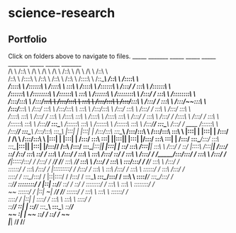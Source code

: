 # science-research
## Portfolio

Click on folders above to navigate to files.
          _____                   _______                   _____                _____                    _____                   _______                   _____            _____                   _______         
         /\    \                 /::\    \                 /\    \              /\    \                  /\    \                 /::\    \                 /\    \          /\    \                 /::\    \        
        /::\    \               /::::\    \               /::\    \            /::\    \                /::\    \               /::::\    \               /::\____\        /::\    \               /::::\    \       
       /::::\    \             /::::::\    \             /::::\    \           \:::\    \              /::::\    \             /::::::\    \             /:::/    /        \:::\    \             /::::::\    \      
      /::::::\    \           /::::::::\    \           /::::::\    \           \:::\    \            /::::::\    \           /::::::::\    \           /:::/    /          \:::\    \           /::::::::\    \     
     /:::/\:::\    \         /:::/~~\:::\    \         /:::/\:::\    \           \:::\    \          /:::/\:::\    \         /:::/~~\:::\    \         /:::/    /            \:::\    \         /:::/~~\:::\    \    
    /:::/__\:::\    \       /:::/    \:::\    \       /:::/__\:::\    \           \:::\    \        /:::/__\:::\    \       /:::/    \:::\    \       /:::/    /              \:::\    \       /:::/    \:::\    \   
   /::::\   \:::\    \     /:::/    / \:::\    \     /::::\   \:::\    \          /::::\    \      /::::\   \:::\    \     /:::/    / \:::\    \     /:::/    /               /::::\    \     /:::/    / \:::\    \  
  /::::::\   \:::\    \   /:::/____/   \:::\____\   /::::::\   \:::\    \        /::::::\    \    /::::::\   \:::\    \   /:::/____/   \:::\____\   /:::/    /       ____    /::::::\    \   /:::/____/   \:::\____\ 
 /:::/\:::\   \:::\____\ |:::|    |     |:::|    | /:::/\:::\   \:::\____\      /:::/\:::\    \  /:::/\:::\   \:::\    \ |:::|    |     |:::|    | /:::/    /       /\   \  /:::/\:::\    \ |:::|    |     |:::|    |
/:::/  \:::\   \:::|    ||:::|____|     |:::|    |/:::/  \:::\   \:::|    |    /:::/  \:::\____\/:::/  \:::\   \:::\____\|:::|____|     |:::|    |/:::/____/       /::\   \/:::/  \:::\____\|:::|____|     |:::|    |
\::/    \:::\  /:::|____| \:::\    \   /:::/    / \::/   |::::\  /:::|____|   /:::/    \::/    /\::/    \:::\   \::/    / \:::\    \   /:::/    / \:::\    \       \:::\  /:::/    \::/    / \:::\    \   /:::/    / 
 \/_____/\:::\/:::/    /   \:::\    \ /:::/    /   \/____|:::::\/:::/    /   /:::/    / \/____/  \/____/ \:::\   \/____/   \:::\    \ /:::/    /   \:::\    \       \:::\/:::/    / \/____/   \:::\    \ /:::/    /  
          \::::::/    /     \:::\    /:::/    /          |:::::::::/    /   /:::/    /                    \:::\    \        \:::\    /:::/    /     \:::\    \       \::::::/    /             \:::\    /:::/    /   
           \::::/    /       \:::\__/:::/    /           |::|\::::/    /   /:::/    /                      \:::\____\        \:::\__/:::/    /       \:::\    \       \::::/____/               \:::\__/:::/    /    
            \::/____/         \::::::::/    /            |::| \::/____/    \::/    /                        \::/    /         \::::::::/    /         \:::\    \       \:::\    \                \::::::::/    /     
             ~~                \::::::/    /             |::|  ~|           \/____/                          \/____/           \::::::/    /           \:::\    \       \:::\    \                \::::::/    /      
                                \::::/    /              |::|   |                                                               \::::/    /             \:::\    \       \:::\    \                \::::/    /       
                                 \::/____/               \::|   |                                                                \::/____/               \:::\____\       \:::\____\                \::/____/        
                                  ~~                      \:|   |                                                                 ~~                      \::/    /        \::/    /                 ~~              
                                                           \|___|                                                                                          \/____/          \/____/                                  
                                                                                                                                                                                                                     
